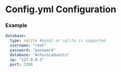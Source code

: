 # Config.yml Configuration

### Example
```yaml
database:
  type: sqlite #mysql or sqlite is supported
  username: "root"
  password: "password"
  database: "AnturniaQuests"
  ip: "127.0.0.1"
  port: 3306
```